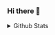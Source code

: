 ### Hi there 👋

<details>
  <summary>Github Stats</summary>
  
  <img align="left" alt="Mantics123's Github Stats" src="https://github-readme-stats.sebsb.vercel.app/api?username=Mantics123&show_icons=true&hide_border=true" />
  
</details>
